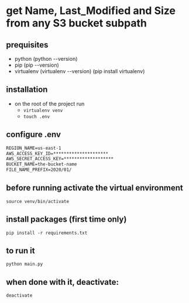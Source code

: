# get Name, Last_Modified and Size from any S3 bucket subpath

## prequisites
- python (python --version)
- pip (pip --version)
- virtualenv (virtualenv --version) (pip install virtualenv)

## installation
- on the root of the project run
    * `virtualenv venv`
    * `touch .env`

## configure .env
``` txt
REGION_NAME=us-east-1
AWS_ACCESS_KEY_ID=*********************
AWS_SECRET_ACCESS_KEY=*******************
BUCKET_NAME=the-bucket-name
FILE_NAME_PREFIX=2020/01/
```

## before running activate the virtual environment
`source venv/bin/activate`

## install packages (first time only)
`pip install -r requirements.txt`

## to run it
`python main.py`

## when done with it, deactivate:
`deactivate`